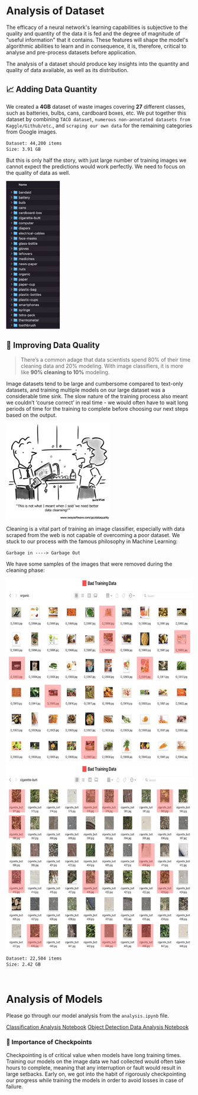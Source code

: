 
# Analysis of Dataset

The efficacy of a neural network's learning capabilities is subjective to the quality and quantity of the data it is fed and the degree of magnitude of "useful information" that it contains. These features will shape the model's algorithmic abilities to learn and in consequence, it is, therefore, critical to analyse and pre-process datasets before application. 

The analysis of a dataset should produce key insights into the quantity and quality of data available, as well as its distribution.


## 📈 Adding Data Quantity

We created a **4GB** dataset of waste images covering **27** different classes, such as batteries, bulbs, cans, cardboard boxes, etc. We put together this dataset by combining `TACO dataset`, `numerous non-annotated datasets from Kaggle/Github/etc`., and `scraping our own data` for the remaining categories from Google images.

``` 
Dataset: 44,200 items
Size: 3.91 GB
```

But this is only half the story, with just large number of training images we cannot expect the predictions would work perfectly. We need to focus on the quality of data as well.

<img src="1.png" alt="Data Classes" style="height: 400px;"/>


## 🧹 Improving Data Quality
  
>   There’s a common adage that data scientists spend 80% of their time cleaning data and 20% modeling. With image classifiers, it is more like **90% cleaning to 10%** modeling. 

Image datasets tend to be large and cumbersome compared to text-only datasets, and training multiple models on our large dataset was a considerable time sink. The slow nature of the training process also meant we couldn’t ‘course correct’ in real time - we would often have to wait long periods of time for the training to complete before choosing our next steps based on the output.

<img src="2.png" alt="Data Cleaning" style="height: 260px;align:center;"/>

Cleaning is a vital part of training an image classifier, especially with data scraped from the web is not capable of overcoming a poor dataset. We stuck to our process with the famous philosophy in Machine Learning:

```
Garbage in ----> Garbage Out
```

We have some samples of the images that were removed during the cleaning phase:

<img src="3.png" alt="Data Cleaning Ex1" style="height: 500px;"/>

<img src="4.png" alt="Data Cleaning Ex2" style="height: 500px;"/>

``` 
Dataset: 22,504 items
Size: 2.42 GB
```

<br>

# Analysis of Models

Please go through our model analysis from the `analysis.ipynb` file.

[Classification Analysis Notebook](analysis.ipynb)
[Object Detection Data Analysis Notebook](object-detection-processes.ipynb)


### 🏁 Importance of Checkpoints

Checkpointing is of critical value when models have long training times. Training our models on the image data we had collected would often take hours to complete, meaning that any interruption or fault would result in large setbacks. Early on, we got into the habit of rigorously checkpointing our progress while training the models in order to avoid losses in case of failure.
